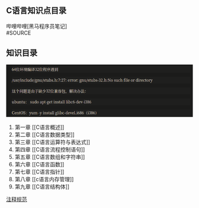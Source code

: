 ## C语言知识点目录
哔哩哔哩[黑马程序员笔记]  
#SOURCE 
## 知识目录
![Pasted image 20210409190046](../../../pictures/Pasted%20image%2020210409190046.png)  


1. 第一章 	[[C语言概述]]  
2. 第二章 	[[C语言数据类型]]  
3. 第三章	[[C语言运算符与表达式]]  
4. 第四章	[[C语言流程控制语句]]  
5. 第五章	[[C语言数组和字符串]]  
6. 第六章	[[C语言函数]]  
7. 第七章	[[C语言指针]]  
8. 第八章	[[c语言内存管理]]  
9. 第九章	[[C语言结构体]]  


[注释规范](C语言Doxygen注释规范.md)  